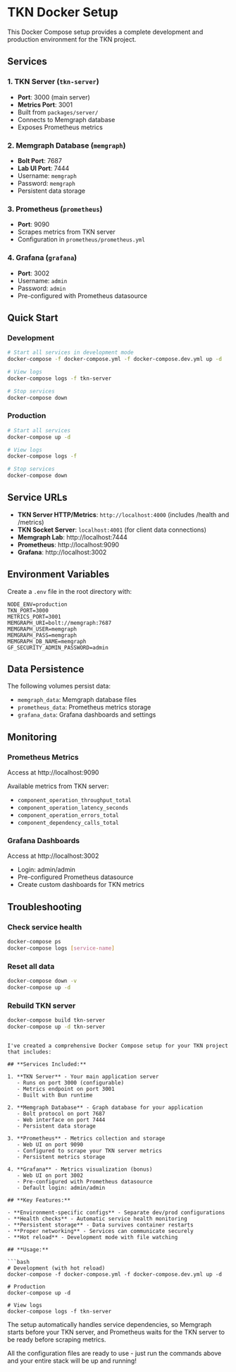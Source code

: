 # TKN Docker Setup

This Docker Compose setup provides a complete development and production environment for the TKN project.

## Services

### 1. TKN Server (`tkn-server`)

- **Port**: 3000 (main server)
- **Metrics Port**: 3001
- Built from `packages/server/`
- Connects to Memgraph database
- Exposes Prometheus metrics

### 2. Memgraph Database (`memgraph`)

- **Bolt Port**: 7687
- **Lab UI Port**: 7444
- Username: `memgraph`
- Password: `memgraph`
- Persistent data storage

### 3. Prometheus (`prometheus`)

- **Port**: 9090
- Scrapes metrics from TKN server
- Configuration in `prometheus/prometheus.yml`

### 4. Grafana (`grafana`)

- **Port**: 3002
- Username: `admin`
- Password: `admin`
- Pre-configured with Prometheus datasource

## Quick Start

### Development

```bash
# Start all services in development mode
docker-compose -f docker-compose.yml -f docker-compose.dev.yml up -d

# View logs
docker-compose logs -f tkn-server

# Stop services
docker-compose down
```

### Production

```bash
# Start all services
docker-compose up -d

# View logs
docker-compose logs -f

# Stop services
docker-compose down
```

## Service URLs

- **TKN Server HTTP/Metrics**: `http://localhost:4000` (includes /health and /metrics)
- **TKN Socket Server**: `localhost:4001` (for client data connections)
- **Memgraph Lab**: http://localhost:7444
- **Prometheus**: http://localhost:9090
- **Grafana**: http://localhost:3002

## Environment Variables

Create a `.env` file in the root directory with:

```env
NODE_ENV=production
TKN_PORT=3000
METRICS_PORT=3001
MEMGRAPH_URI=bolt://memgraph:7687
MEMGRAPH_USER=memgraph
MEMGRAPH_PASS=memgraph
MEMGRAPH_DB_NAME=memgraph
GF_SECURITY_ADMIN_PASSWORD=admin
```

## Data Persistence

The following volumes persist data:

- `memgraph_data`: Memgraph database files
- `prometheus_data`: Prometheus metrics storage
- `grafana_data`: Grafana dashboards and settings

## Monitoring

### Prometheus Metrics

Access at http://localhost:9090

Available metrics from TKN server:

- `component_operation_throughput_total`
- `component_operation_latency_seconds`
- `component_operation_errors_total`
- `component_dependency_calls_total`

### Grafana Dashboards

Access at http://localhost:3002

- Login: admin/admin
- Pre-configured Prometheus datasource
- Create custom dashboards for TKN metrics

## Troubleshooting

### Check service health

```bash
docker-compose ps
docker-compose logs [service-name]
```

### Reset all data

```bash
docker-compose down -v
docker-compose up -d
```

### Rebuild TKN server

```bash
docker-compose build tkn-server
docker-compose up -d tkn-server
```

````

I've created a comprehensive Docker Compose setup for your TKN project that includes:

## **Services Included:**

1. **TKN Server** - Your main application server
   - Runs on port 3000 (configurable)
   - Metrics endpoint on port 3001
   - Built with Bun runtime

2. **Memgraph Database** - Graph database for your application
   - Bolt protocol on port 7687
   - Web interface on port 7444
   - Persistent data storage

3. **Prometheus** - Metrics collection and storage
   - Web UI on port 9090
   - Configured to scrape your TKN server metrics
   - Persistent metrics storage

4. **Grafana** - Metrics visualization (bonus)
   - Web UI on port 3002
   - Pre-configured with Prometheus datasource
   - Default login: admin/admin

## **Key Features:**

- **Environment-specific configs** - Separate dev/prod configurations
- **Health checks** - Automatic service health monitoring
- **Persistent storage** - Data survives container restarts
- **Proper networking** - Services can communicate securely
- **Hot reload** - Development mode with file watching

## **Usage:**

```bash
# Development (with hot reload)
docker-compose -f docker-compose.yml -f docker-compose.dev.yml up -d

# Production
docker-compose up -d

# View logs
docker-compose logs -f tkn-server
````

The setup automatically handles service dependencies, so Memgraph starts before your TKN server, and Prometheus waits for the TKN server to be ready before scraping metrics.

All the configuration files are ready to use - just run the commands above and your entire stack will be up and running!
